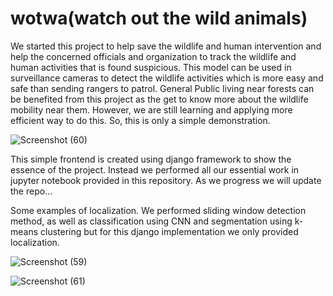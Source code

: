 # wotwa(watch out the wild animals)
We started this project to help save the wildlife and human intervention and help the concerned officials and organization to track the wildlife and human activities that is found suspicious. This model can be used in surveillance cameras to detect the wildlife activities which is more easy and safe than sending rangers to patrol. General Public living near forests can be benefited from this project as the get to know more about the wildlife mobility near them. However, we are still learning and applying more efficient way to do this. So, this is only a simple demonstration.

![Screenshot (60)](https://github.com/a-b365/WildlifeMonitoring/assets/63753115/61c8b926-3351-475a-a19a-b82edd33b2dd)

This simple frontend is created using django framework to show the essence of the project. Instead we performed all our essential work in jupyter notebook provided in this repository. As we progress we will update the repo...

Some examples of localization. We performed sliding window detection method, as well as classification using CNN and segmentation using k-means clustering but for this django implementation we only provided localization.

![Screenshot (59)](https://github.com/a-b365/WildlifeMonitoring/assets/63753115/b82c80f8-0e61-4a50-976b-e0f7c2b0691c)

![Screenshot (61)](https://github.com/a-b365/WildlifeMonitoring/assets/63753115/52280628-5595-4a6f-a668-16a465641b72)
